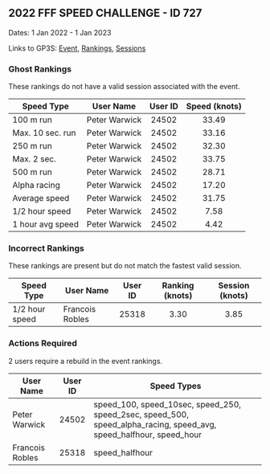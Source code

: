 ## 2022 FFF SPEED CHALLENGE - ID 727

Dates: 1 Jan 2022 - 1 Jan 2023

Links to GP3S: [Event](https://www.gps-speedsurfing.com/default.aspx?mnu=event&val=727), [Rankings](https://www.gps-speedsurfing.com/default.aspx?mnu=eventranking&val=727), [Sessions](https://www.gps-speedsurfing.com/default.aspx?mnu=eventsessions&val=727)

### Ghost Rankings

These rankings do not have a valid session associated with the event.

| Speed Type | User Name | User ID | Speed (knots) |
| ---------- | --------- | :-----: | :-----------: |
| 100 m run | Peter Warwick | 24502 | 33.49 |
| Max. 10 sec. run | Peter Warwick | 24502 | 33.16 |
| 250 m run | Peter Warwick | 24502 | 32.30 |
| Max. 2 sec. | Peter Warwick | 24502 | 33.75 |
| 500 m run | Peter Warwick | 24502 | 28.71 |
| Alpha racing | Peter Warwick | 24502 | 17.20 |
| Average speed | Peter Warwick | 24502 | 31.75 |
| 1/2 hour speed | Peter Warwick | 24502 | 7.58 |
| 1 hour avg speed | Peter Warwick | 24502 | 4.42 |

### Incorrect Rankings

These rankings are present but do not match the fastest valid session.

| Speed Type | User Name | User ID | Ranking (knots) | Session (knots) |
| ---------- | --------- | :-----: | :-------------: | :-------------: |
| 1/2 hour speed | Francois Robles | 25318 | 3.30 | 3.85 |

### Actions Required

2 users require a rebuild in the event rankings.

| User Name | User ID | Speed Types |
| --------- | :-----: | ----------- |
| Peter Warwick | 24502 | speed_100, speed_10sec, speed_250, speed_2sec, speed_500, speed_alpha_racing, speed_avg, speed_halfhour, speed_hour |
| Francois Robles | 25318 | speed_halfhour |
